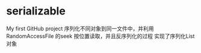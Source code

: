 # serializable
My first GitHub project
序列化不同对象到同一文件中，并利用RandomAccessFile 的seek 按位置读取，并且反序列化的过程
实现了序列化List对象
